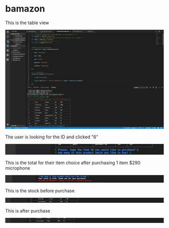 # bamazon

This is the table view

![Bamazon](/images/tableview.jpg)

The user is looking for the ID and clicked "6"

![Bamazon](/images/questions.jpg)

This is the total for their item choice after purchasing 1 item $290 microphone

![Bamazon](/images/total.jpg)

This is the stock before purchase

![Bamazon](/images/beforepurchase.jpg)

This is after purchase

![Bamazon](/images/itemselected.jpg)
